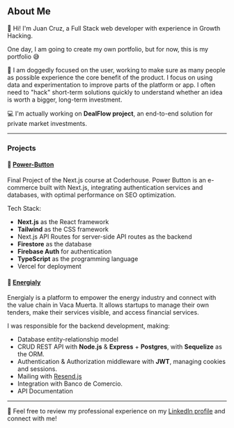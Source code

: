 ## About Me

👋 Hi! I'm Juan Cruz, a Full Stack web developer with experience in Growth Hacking.

One day, I am going to create my own portfolio, but for now, this is my portfolio 😅

🔭 I am doggedly focused on the user, working to make sure as many people as possible experience the core benefit of the product. I focus on using data and experimentation to improve parts of the platform or app. I often need to "hack" short-term solutions quickly to understand whether an idea is worth a bigger, long-term investment.

💻 I'm actually working on **DealFlow project**, an end-to-end solution for private market investments.

---
### Projects

#### 🚀 [Power-Button](https://power-button.vercel.app/)

Final Project of the Next.js course at Coderhouse.
Power Button is an e-commerce built with Next.js, integrating authentication services and databases, with optimal performance on SEO optimization.

Tech Stack:
- **Next.js** as the React framework
- **Tailwind** as the CSS framework
- Next.js API Routes for server-side API routes as the backend
- **Firestore** as the database
- **Firebase Auth** for authentication
- **TypeScript** as the programming language
- Vercel for deployment

#### 🚀 [Energialy](https://energialy.ar/)

Energialy is a platform to empower the energy industry and connect with the value chain in Vaca Muerta. It allows startups to manage their own tenders, make their services visible, and access financial services.

I was responsible for the backend development, making:
- Database entity-relationship model
- CRUD REST API with **Node.js** & **Express** + **Postgres**, with **Sequelize** as the ORM.
- Authentication & Authorization middleware with **JWT**, managing cookies and sessions.
- Mailing with [Resend.js](https://resend.com/)
- Integration with Banco de Comercio.
- API Documentation

---
💼 Feel free to review my professional experience on my [LinkedIn profile](https://www.linkedin.com/in/juancruzroldan) and connect with me!
